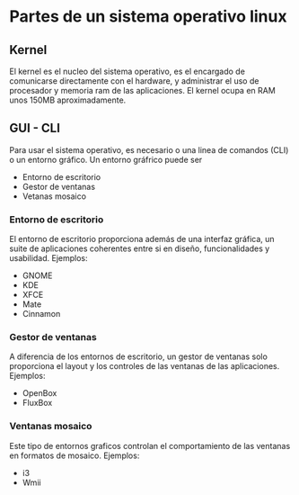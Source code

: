 # Partes de un sistema operativo linux
## Kernel
El kernel es el nucleo del sistema operativo, es el encargado de comunicarse directamente con el hardware, y 
administrar el uso de procesador y memoria ram de las aplicaciones.
El kernel ocupa en RAM unos 150MB aproximadamente. 
## GUI - CLI

Para usar el sistema operativo, es necesario o una linea de comandos (CLI) o un entorno gráfico.
Un entorno gráfrico puede ser 
- Entorno de escritorio
- Gestor de ventanas
- Vetanas mosaico
### Entorno de escritorio
El entorno de escritorio proporciona además de una interfaz gráfica, un suite de aplicaciones coherentes entre 
si en diseño, funcionalidades y usabilidad.
Ejemplos:
- GNOME
- KDE 
- XFCE
- Mate
- Cinnamon
### Gestor de ventanas
A diferencia de los entornos de escritorio, un gestor de ventanas solo proporciona el layout y los controles de 
las ventanas de las aplicaciones.
Ejemplos:
- OpenBox
- FluxBox
### Ventanas mosaico

Este tipo de entornos graficos controlan el comportamiento de las ventanas en formatos de mosaico.
Ejemplos:
- i3
- Wmii
